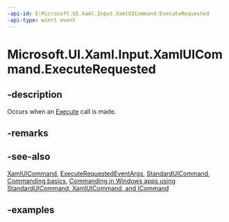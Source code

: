 ```yaml
---
-api-id: E:Microsoft.UI.Xaml.Input.XamlUICommand.ExecuteRequested
-api-type: winrt event
---
```


<!-- Event syntax.
public event TypedEventHandler ExecuteRequested<XamlUICommand, ExecuteRequestedEventArgs>
-->

# Microsoft.UI.Xaml.Input.XamlUICommand.ExecuteRequested

## -description

Occurs when an [Execute](xamluicommand_execute_171295283.md) call is made.

## -remarks

## -see-also

[XamlUICommand](xamluicommand.md), [ExecuteRequestedEventArgs](executerequestedeventargs.md), [StandardUICommand](standarduicommand.md), [Commanding basics](/windows/uwp/layout/commanding-basics), [Commanding in Windows apps using StandardUICommand, XamlUICommand, and ICommand](/windows/apps/design/controls/commanding)

## -examples
